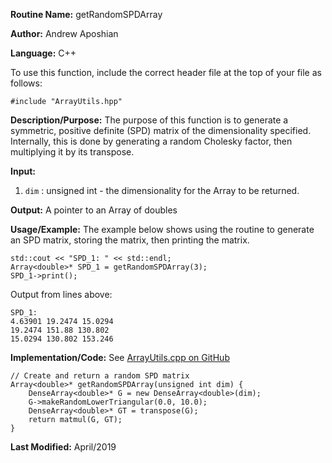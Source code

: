 **Routine Name:** getRandomSPDArray

**Author:** Andrew Aposhian

**Language:** C++

To use this function, include the correct header file at the top of your file as follows:
```
#include "ArrayUtils.hpp"
```

**Description/Purpose:** The purpose of this function is to generate a symmetric, positive definite (SPD) matrix of the dimensionality specified. Internally, this is done by generating a random Cholesky factor, then multiplying it by its transpose.

**Input:**
1. `dim` : unsigned int - the dimensionality for the Array to be returned.

**Output:** A pointer to an Array of doubles

**Usage/Example:** The example below shows using the routine to generate an SPD matrix, storing the matrix, then printing the matrix.
```
std::cout << "SPD_1: " << std::endl;
Array<double>* SPD_1 = getRandomSPDArray(3);
SPD_1->print();
```

Output from lines above:
```
SPD_1: 
4.63901 19.2474 15.0294 
19.2474 151.88 130.802 
15.0294 130.802 153.246
```

**Implementation/Code:**
See [ArrayUtils.cpp on GitHub](https://github.com/aposhiana/math5610/blob/master/src/lib/ArrayUtils.cpp)
```
// Create and return a random SPD matrix
Array<double>* getRandomSPDArray(unsigned int dim) {
    DenseArray<double>* G = new DenseArray<double>(dim);
    G->makeRandomLowerTriangular(0.0, 10.0);
    DenseArray<double>* GT = transpose(G);
    return matmul(G, GT);
}
```

**Last Modified:** April/2019

